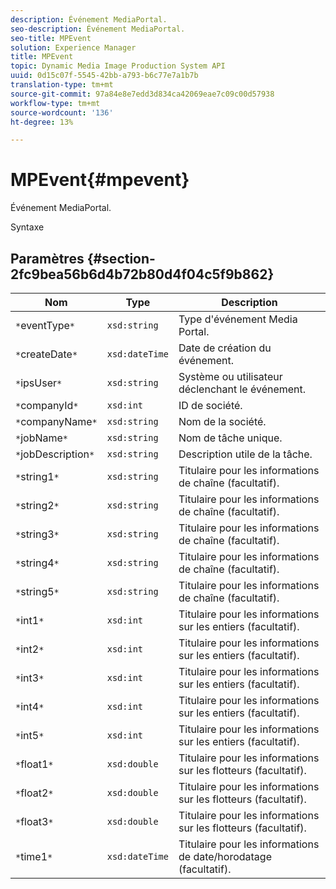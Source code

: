 ```yaml
---
description: Événement MediaPortal.
seo-description: Événement MediaPortal.
seo-title: MPEvent
solution: Experience Manager
title: MPEvent
topic: Dynamic Media Image Production System API
uuid: 0d15c07f-5545-42bb-a793-b6c77e7a1b7b
translation-type: tm+mt
source-git-commit: 97a84e8e7edd3d834ca42069eae7c09c00d57938
workflow-type: tm+mt
source-wordcount: '136'
ht-degree: 13%

---
```



# MPEvent{#mpevent}

Événement MediaPortal.

Syntaxe

## Paramètres {#section-2fc9bea56b6d4b72b80d4f04c5f9b862}

| Nom | Type | Description |
|---|---|---|
| `*`eventType`*` | `xsd:string` | Type d&#39;événement Media Portal. |
| `*`createDate`*` | `xsd:dateTime` | Date de création du événement. |
| `*`ipsUser`*` | `xsd:string` | Système ou utilisateur déclenchant le événement. |
| `*`companyId`*` | `xsd:int` | ID de société. |
| `*`companyName`*` | `xsd:string` | Nom de la société. |
| `*`jobName`*` | `xsd:string` | Nom de tâche unique. |
| `*`jobDescription`*` | `xsd:string` | Description utile de la tâche. |
| `*`string1`*` | `xsd:string` | Titulaire pour les informations de chaîne (facultatif). |
| `*`string2`*` | `xsd:string` | Titulaire pour les informations de chaîne (facultatif). |
| `*`string3`*` | `xsd:string` | Titulaire pour les informations de chaîne (facultatif). |
| `*`string4`*` | `xsd:string` | Titulaire pour les informations de chaîne (facultatif). |
| `*`string5`*` | `xsd:string` | Titulaire pour les informations de chaîne (facultatif). |
| `*`int1`*` | `xsd:int` | Titulaire pour les informations sur les entiers (facultatif). |
| `*`int2`*` | `xsd:int` | Titulaire pour les informations sur les entiers (facultatif). |
| `*`int3`*` | `xsd:int` | Titulaire pour les informations sur les entiers (facultatif). |
| `*`int4`*` | `xsd:int` | Titulaire pour les informations sur les entiers (facultatif). |
| `*`int5`*` | `xsd:int` | Titulaire pour les informations sur les entiers (facultatif). |
| `*`float1`*` | `xsd:double` | Titulaire pour les informations sur les flotteurs (facultatif). |
| `*`float2`*` | `xsd:double` | Titulaire pour les informations sur les flotteurs (facultatif). |
| `*`float3`*` | `xsd:double` | Titulaire pour les informations sur les flotteurs (facultatif). |
| `*`time1`*` | `xsd:dateTime` | Titulaire pour les informations de date/horodatage (facultatif). |

